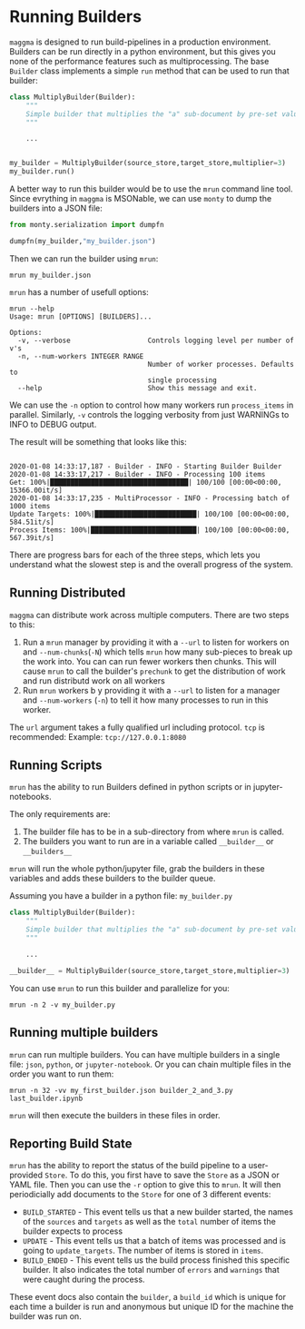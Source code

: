# Running Builders

`maggma` is designed to run build-pipelines in a production environment. Builders can be run directly in a python environment, but this gives you none of the performance features such as multiprocessing. The base `Builder` class implements a simple `run` method that can be used to run that builder:

``` python
class MultiplyBuilder(Builder):
    """
    Simple builder that multiplies the "a" sub-document by pre-set value
    """

    ...


my_builder = MultiplyBuilder(source_store,target_store,multiplier=3)
my_builder.run()
```

A better way to run this builder would be to use the `mrun` command line tool. Since evrything in `maggma` is MSONable, we can use `monty` to dump the builders into a JSON file:

``` python
from monty.serialization import dumpfn

dumpfn(my_builder,"my_builder.json")
```

Then we can run the builder using `mrun`:

``` shell
mrun my_builder.json
```

`mrun` has a number of usefull options:

``` shell
mrun --help
Usage: mrun [OPTIONS] [BUILDERS]...

Options:
  -v, --verbose                   Controls logging level per number of v's
  -n, --num-workers INTEGER RANGE
                                  Number of worker processes. Defaults to
                                  single processing
  --help                          Show this message and exit.
```

We can use the `-n` option to control how many workers run `process_items` in parallel.
Similarly, `-v` controls the logging verbosity from just WARNINGs to INFO to DEBUG output.

The result will be something that looks like this:

``` shell

2020-01-08 14:33:17,187 - Builder - INFO - Starting Builder Builder
2020-01-08 14:33:17,217 - Builder - INFO - Processing 100 items
Get: 100%|██████████████████████████████████| 100/100 [00:00<00:00, 15366.00it/s]
2020-01-08 14:33:17,235 - MultiProcessor - INFO - Processing batch of 1000 items
Update Targets: 100%|█████████████████████████| 100/100 [00:00<00:00, 584.51it/s]
Process Items: 100%|██████████████████████████| 100/100 [00:00<00:00, 567.39it/s]
```

There are progress bars for each of the three steps, which lets you understand what the slowest step is and the overall progress of the system.

## Running Distributed

`maggma` can distribute work across multiple computers. There are two steps to this:

1. Run a `mrun` manager by providing it with a `--url` to listen for workers on and `--num-chunks`(`-N`) which tells `mrun` how many sub-pieces to break up the work into. You can can run fewer workers then chunks. This will cause `mrun` to call the builder's `prechunk` to get the distribution of work and run distributd work on all workers
2. Run `mrun` workers b y providing it with a `--url` to listen for a manager and `--num-workers` (`-n`) to tell it how many processes to run in this worker.

The `url` argument takes a fully qualified url including protocol. `tcp` is recommended:
Example: `tcp://127.0.0.1:8080`


## Running Scripts

`mrun` has the ability to run Builders defined in python scripts or in jupyter-notebooks.

The only requirements are:

1. The builder file has to be in a sub-directory from where `mrun` is called.
2. The builders you want to run are in a variable called `__builder__` or `__builders__`

`mrun` will run the whole python/jupyter file, grab the builders in these variables and adds these builders to the builder queue.

Assuming you have a builder in a python file: `my_builder.py`
``` python
class MultiplyBuilder(Builder):
    """
    Simple builder that multiplies the "a" sub-document by pre-set value
    """

    ...

__builder__ = MultiplyBuilder(source_store,target_store,multiplier=3)
```

You can use `mrun` to run this builder and parallelize for you:
``` shell
mrun -n 2 -v my_builder.py
```


## Running multiple builders

`mrun` can run multiple builders. You can have multiple builders in a single file: `json`, `python`, or `jupyter-notebook`. Or you can chain multiple files in the order you want to run them:
``` shell
mrun -n 32 -vv my_first_builder.json builder_2_and_3.py last_builder.ipynb
```

`mrun` will then execute the builders in these files in order.


## Reporting Build State

`mrun` has the ability to report the status of the build pipeline to a user-provided `Store`. To do this, you first have to save the `Store` as a JSON or YAML file. Then you can use the `-r` option to give this to `mrun`. It will then periodicially add documents to the `Store` for one of 3 different events:

* `BUILD_STARTED` - This event tells us that a new builder started, the names of the `sources` and `targets` as well as the `total` number of items the builder expects to process
* `UPDATE` - This event tells us that a batch of items was processed and is going to `update_targets`. The number of items is stored in `items`.
* `BUILD_ENDED` - This event tells us the build process finished this specific builder. It also indicates the total number of `errors` and `warnings` that were caught during the process.

These event docs also contain the `builder`, a `build_id` which is unique for each time a builder is run and anonymous but unique ID for the machine the builder was run on.
